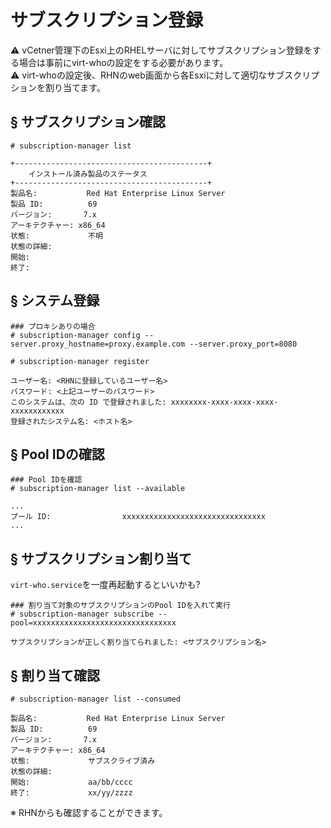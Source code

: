 # サブスクリプション登録
:warning: vCetner管理下のEsxi上のRHELサーバに対してサブスクリプション登録をする場合は事前にvirt-whoの設定をする必要があります。  
:warning: virt-whoの設定後、RHNのweb画面から各Esxiに対して適切なサブスクリプションを割り当てます。
## § サブスクリプション確認
```
# subscription-manager list
```
```
+-------------------------------------------+
    インストール済み製品のステータス
+-------------------------------------------+
製品名:           Red Hat Enterprise Linux Server
製品 ID:          69
バージョン:       7.x
アーキテクチャー: x86_64
状態:             不明
状態の詳細:
開始:
終了:
```
## § システム登録
```
### プロキシありの場合
# subscription-manager config --server.proxy_hostname=proxy.example.com --server.proxy_port=8080

# subscription-manager register
```
```
ユーザー名: <RHNに登録しているユーザー名>
パスワード: <上記ユーザーのパスワード>
このシステムは、次の ID で登録されました: xxxxxxxx-xxxx-xxxx-xxxx-xxxxxxxxxxxx
登録されたシステム名: <ホスト名>
```
## § Pool IDの確認
```
### Pool IDを確認
# subscription-manager list --available
```
```
...
プール ID:                xxxxxxxxxxxxxxxxxxxxxxxxxxxxxxxx
...
```
## § サブスクリプション割り当て
`virt-who.service`を一度再起動するといいかも?
```
### 割り当て対象のサブスクリプションのPool IDを入れて実行
# subscription-manager subscribe --pool=xxxxxxxxxxxxxxxxxxxxxxxxxxxxxxxx
```
```
サブスクリプションが正しく割り当てられました: <サブスクリプション名>
```
## § 割り当て確認
```
# subscription-manager list --consumed
```
```
製品名:           Red Hat Enterprise Linux Server
製品 ID:          69
バージョン:       7.x
アーキテクチャー: x86_64
状態:             サブスクライブ済み
状態の詳細:
開始:             aa/bb/cccc
終了:             xx/yy/zzzz
```
※ RHNからも確認することができます。
